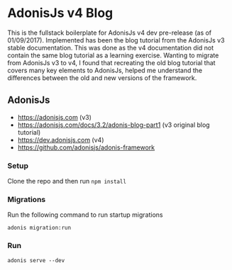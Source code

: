 # AdonisJs v4 Blog

This is the fullstack boilerplate for AdonisJs v4 dev pre-release (as of 01/09/2017).
Implemented has been the blog tutorial from the AdonisJs v3 stable documentation.
This was done as the v4 documentation did not contain the same blog tutorial as a learning exercise.
Wanting to migrate from AdonisJs v3 to v4, I found that recreating the old blog tutorial that covers many key elements to AdonisJs, helped me understand the differences between the old and new versions of the framework.

## AdonisJs

* https://adonisjs.com (v3)
* https://adonisjs.com/docs/3.2/adonis-blog-part1 (v3 original blog tutorial)
* https://dev.adonisjs.com (v4)
* https://github.com/adonisjs/adonis-framework

### Setup

Clone the repo and then run 
`npm install`

### Migrations

Run the following command to run startup migrations

`adonis migration:run`

### Run
`adonis serve --dev`